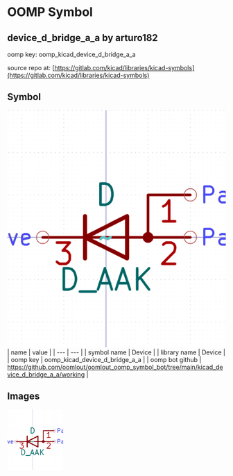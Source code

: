 # OOMP Symbol  
## device_d_bridge_a_a  by arturo182  
  
oomp key: oomp_kicad_device_d_bridge_a_a  
  
source repo at: [https://gitlab.com/kicad/libraries/kicad-symbols](https://gitlab.com/kicad/libraries/kicad-symbols)  
## Symbol  
  
[![working.png](working_600.png)](working.png)  
| name | value | 
| --- | --- | 
| symbol name | Device | 
| library name | Device | 
| oomp key | oomp_kicad_device_d_bridge_a_a | 
| oomp bot github | https://github.com/oomlout/oomlout_oomp_symbol_bot/tree/main/kicad_device_d_bridge_a_a/working | 
## Images  
  
[![working.png](working_140.png)](working.png)  
